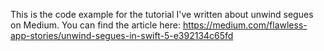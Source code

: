 This is the code example for the tutorial I've written about unwind segues on Medium.
You can find the article here: https://medium.com/flawless-app-stories/unwind-segues-in-swift-5-e392134c65fd
